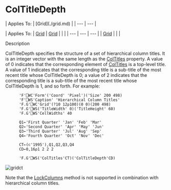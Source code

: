 




<h1 class="heading"><span class="name">ColTitleDepth</span></h1>
| Applies To: | [Grid](./grid.md) |
| --- | ---  |

| Applies To: | [Grid](./grid.md) | [Grid](./grid.md) |  |  |
| --- | --- | ---  |
| [Grid](./grid.md) |  |  |


Description


ColTitleDepth specifies the structure of a set of hierarchical column titles.
It is an integer vector with the same length as the [ColTitles](coltitles.md) property. A value of 0 indicates that the corresponding element of [ColTitles](coltitles.md) is a top-level title. A value of 1 indicates that the corresponding title is a
sub-title of the most recent title whose ColTitleDepth is 0; a value of 2
indicates that the corresponding title is a sub-title of the most recent title
whose ColTitleDepth is 1, and so forth. For example:
```apl
      'F'⎕WC'Form'('Coord' 'Pixel')('Size' 200 498)
      'F'⎕WS'Caption' 'Hierarchical Column Titles' 
      'F.G'⎕WC'Grid'(?10 12⍴100)(0 0)(200 498)     
      'F.G'⎕WS('TitleWidth' 0)('TitleHeight' 60)   
      'F.G'⎕WS'CellWidths' 40                      

      Q1←'First Quarter' 'Jan' 'Feb' 'Mar'         
      Q2←'Second Quarter' 'Apr' 'May' 'Jun'        
      Q3←'Third Quarter' 'Jul' 'Aug' 'Sep'         
      Q4←'Fourth Quarter' 'Oct' 'Nov' 'Dec'        

      CT←(⊂'1995'),Q1,Q2,Q3,Q4                     
      CD←0,16⍴1 2 2 2                              

      'F.G'⎕WS('ColTitles'CT)('ColTitleDepth'CD)  
```


![gridct](../img/gridct.gif)


Note that the [LockColumns](./lockcolumns.md) method is
not supported in combination with hierarchical column titles.




